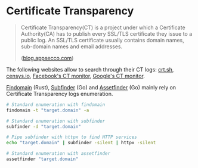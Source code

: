 # Certificate Transparency

> Certificate Transparency(CT) is a project under which a Certificate Authority(CA) has to publish every SSL/TLS certificate they issue to a public log. An SSL/TLS certificate usually contains domain names, sub-domain names and email addresses.
>
> ([blog.appsecco.com](https://blog.appsecco.com/))

The following websites allow to search through their CT logs: [crt.sh](https://crt.sh/), [censys.io](https://censys.io/), [Facebook's CT monitor](https://developers.facebook.com/tools/ct/), [Google's CT monitor](https://transparencyreport.google.com/https/certificates).

[Findomain](https://github.com/Findomain/Findomain) (Rust), [Subfinder](https://github.com/projectdiscovery/subfinder) (Go) and [Assetfinder](https://github.com/tomnomnom/assetfinder) (Go) mainly rely on Certificate Transparency logs enumeration.

```bash
# Standard enumeration with findomain
findomain -t "target.domain" -a

# Standard enumeration with subfinder
subfinder -d "target.domain"

# Pipe subfinder with httpx to find HTTP services
echo "target.domain" | subfinder -silent | httpx -silent

# Standard enumeration with assetfinder
assetfinder "target.domain"
```
